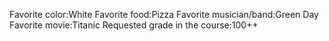 Favorite color:White
Favorite food:Pizza 
Favorite musician/band:Green Day 
Favorite movie:Titanic 
Requested grade in the course:100++ 
